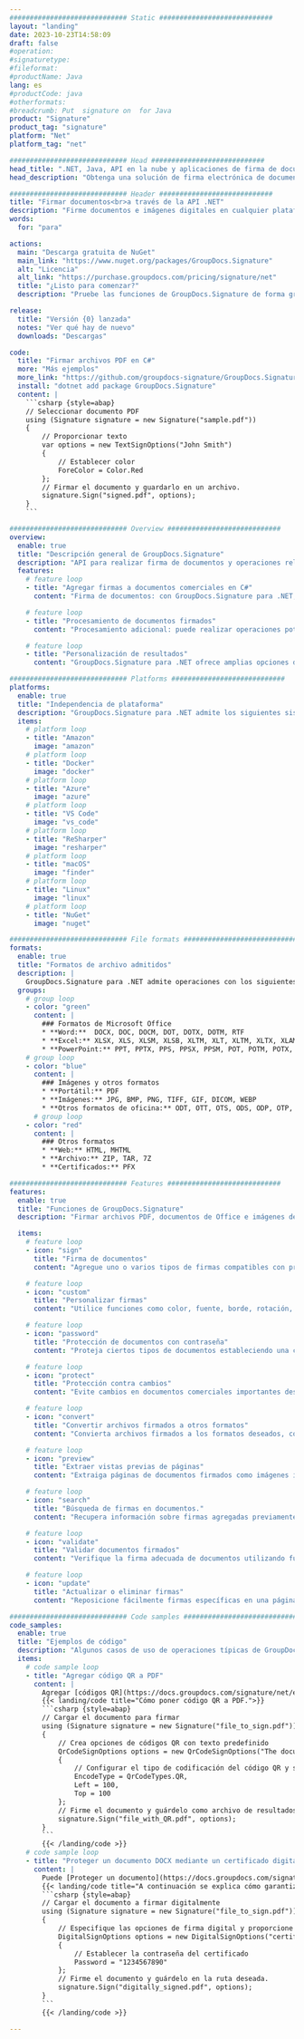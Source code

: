 ```yaml
---
############################# Static ############################
layout: "landing"
date: 2023-10-23T14:58:09
draft: false
#operation: 
#signaturetype: 
#fileformat: 
#productName: Java
lang: es
#productCode: java
#otherformats: 
#breadcrumb: Put  signature on  for Java
product: "Signature"
product_tag: "signature"
platform: "Net"
platform_tag: "net"

############################# Head ############################
head_title: ".NET, Java, API en la nube y aplicaciones de firma de documentos en línea"
head_description: "Obtenga una solución de firma electrónica de documentos todo en uno para .NET, Java y aplicaciones basadas en la nube. Firme formatos de documentos comunes en línea usando la función simple de arrastrar y soltar"

############################# Header ############################
title: "Firmar documentos<br>a través de la API .NET"
description: "Firme documentos e imágenes digitales en cualquier plataforma utilizando nuestras API flexibles y soluciones basadas en aplicaciones para programadores y usuarios finales."
words:
  for: "para"

actions:
  main: "Descarga gratuita de NuGet"
  main_link: "https://www.nuget.org/packages/GroupDocs.Signature"
  alt: "Licencia"
  alt_link: "https://purchase.groupdocs.com/pricing/signature/net"
  title: "¿Listo para comenzar?"
  description: "Pruebe las funciones de GroupDocs.Signature de forma gratuita o solicite una licencia"

release:
  title: "Versión {0} lanzada"
  notes: "Ver qué hay de nuevo"
  downloads: "Descargas"

code:
  title: "Firmar archivos PDF en C#"
  more: "Más ejemplos"
  more_link: "https://github.com/groupdocs-signature/GroupDocs.Signature-for-.NET"
  install: "dotnet add package GroupDocs.Signature"
  content: |
    ```csharp {style=abap}   
    // Seleccionar documento PDF
    using (Signature signature = new Signature("sample.pdf"))
    {
        // Proporcionar texto
        var options = new TextSignOptions("John Smith")
        {
            // Establecer color
            ForeColor = Color.Red
        };
        // Firmar el documento y guardarlo en un archivo.
        signature.Sign("signed.pdf", options);
    }
    ```

############################# Overview ############################
overview:
  enable: true
  title: "Descripción general de GroupDocs.Signature"
  description: "API para realizar firma de documentos y operaciones relacionadas en aplicaciones .NET"
  features:
    # feature loop
    - title: "Agregar firmas a documentos comerciales en C#"
      content: "Firma de documentos: con GroupDocs.Signature para .NET, puede agregar varios tipos de firmas, como texto, imágenes, códigos de barras y certificados digitales, a documentos PDF y Office. Esta API le permite firmar sus documentos con casi cualquier tipo de datos, incluidos los metadatos ocultos."

    # feature loop
    - title: "Procesamiento de documentos firmados"
      content: "Procesamiento adicional: puede realizar operaciones potentes en documentos firmados utilizando GroupDocs.Signature. Esto incluye buscar firmas existentes en documentos comerciales y verificarlas utilizando criterios específicos. Además, puede recuperar información del documento y obtener una vista previa de las páginas a través de esta API .NET."

    # feature loop
    - title: "Personalización de resultados"
      content: "GroupDocs.Signature para .NET ofrece amplias opciones de personalización. Puede colocar las firmas con precisión en cualquier lugar de la página de un documento y ajustar su apariencia mediante una variedad de configuraciones. Además, esta API permite guardar documentos procesados ​​en una amplia gama de formatos compatibles."

############################# Platforms ############################
platforms:
  enable: true
  title: "Independencia de plataforma"
  description: "GroupDocs.Signature para .NET admite los siguientes sistemas operativos, marcos y administradores de paquetes"
  items:
    # platform loop
    - title: "Amazon"
      image: "amazon"
    # platform loop
    - title: "Docker"
      image: "docker"
    # platform loop
    - title: "Azure"
      image: "azure"
    # platform loop
    - title: "VS Code"
      image: "vs_code"
    # platform loop
    - title: "ReSharper"
      image: "resharper"
    # platform loop
    - title: "macOS"
      image: "finder"
    # platform loop
    - title: "Linux"
      image: "linux"
    # platform loop
    - title: "NuGet"
      image: "nuget"

############################# File formats ############################
formats:
  enable: true
  title: "Formatos de archivo admitidos"
  description: |
    GroupDocs.Signature para .NET admite operaciones con los siguientes [formatos de archivo](https://docs.groupdocs.com/signature/net/supported-document-formats/).
  groups:
    # group loop
    - color: "green"
      content: |
        ### Formatos de Microsoft Office
        * **Word:**  DOCX, DOC, DOCM, DOT, DOTX, DOTM, RTF
        * **Excel:** XLSX, XLS, XLSM, XLSB, XLTM, XLT, XLTM, XLTX, XLAM, SXC, SpreadsheetML
        * **PowerPoint:** PPT, PPTX, PPS, PPSX, PPSM, POT, POTM, POTX, PPTM
    # group loop
    - color: "blue"
      content: |
        ### Imágenes y otros formatos
        * **Portátil:** PDF
        * **Imágenes:** JPG, BMP, PNG, TIFF, GIF, DICOM, WEBP
        * **Otros formatos de oficina:** ODT, OTT, OTS, ODS, ODP, OTP, ODG
      # group loop
    - color: "red"
      content: |
        ### Otros formatos
        * **Web:** HTML, MHTML
        * **Archivo:** ZIP, TAR, 7Z
        * **Certificados:** PFX

############################# Features ############################
features:
  enable: true
  title: "Funciones de GroupDocs.Signature"
  description: "Firmar archivos PDF, documentos de Office e imágenes de forma rápida y precisa"

  items:
    # feature loop
    - icon: "sign"
      title: "Firma de documentos"
      content: "Agregue uno o varios tipos de firmas compatibles con precisión en cualquier posición especificada de los documentos comerciales."

    # feature loop
    - icon: "custom"
      title: "Personalizar firmas"
      content: "Utilice funciones como color, fuente, borde, rotación, etc., para configurar la apariencia de las firmas."

    # feature loop
    - icon: "password"
      title: "Protección de documentos con contraseña"
      content: "Proteja ciertos tipos de documentos estableciendo una contraseña después de firmar."

    # feature loop
    - icon: "protect"
      title: "Protección contra cambios"
      content: "Evite cambios en documentos comerciales importantes después de agregar una firma con un certificado digital."

    # feature loop
    - icon: "convert"
      title: "Convertir archivos firmados a otros formatos"
      content: "Convierta archivos firmados a los formatos deseados, como guardar un documento de Word como PDF."

    # feature loop
    - icon: "preview"
      title: "Extraer vistas previas de páginas"
      content: "Extraiga páginas de documentos firmados como imágenes individuales para su procesamiento futuro."

    # feature loop
    - icon: "search"
      title: "Búsqueda de firmas en documentos."
      content: "Recupera información sobre firmas agregadas previamente en documentos específicos."

    # feature loop
    - icon: "validate"
      title: "Validar documentos firmados"
      content: "Verifique la firma adecuada de documentos utilizando funciones de validación."

    # feature loop
    - icon: "update"
      title: "Actualizar o eliminar firmas"
      content: "Reposicione fácilmente firmas específicas en una página, modifique su texto o elimínelas sin ningún problema."

############################# Code samples ############################
code_samples:
  enable: true
  title: "Ejemplos de código"
  description: "Algunos casos de uso de operaciones típicas de GroupDocs.Signature para .NET"
  items:
    # code sample loop
    - title: "Agregar código QR a PDF"
      content: |
        Agregar [códigos QR](https://docs.groupdocs.com/signature/net/esign-document-with-qr-code-signature/) a páginas específicas de documentos PDF puede mejorar los procesos comerciales. A continuación se muestra un ejemplo de cómo agregar un código QR usando GroupDocs.Signature.
        {{< landing/code title="Cómo poner código QR a PDF.">}}
        ```csharp {style=abap}
        // Cargar el documento para firmar
        using (Signature signature = new Signature("file_to_sign.pdf"))
        {
            // Crea opciones de códigos QR con texto predefinido
            QrCodeSignOptions options = new QrCodeSignOptions("The document is approved by John Smith")
            {
                // Configurar el tipo de codificación del código QR y su posición en la página
                EncodeType = QrCodeTypes.QR,
                Left = 100,
                Top = 100
            };
            // Firme el documento y guárdelo como archivo de resultados.
            signature.Sign("file_with_QR.pdf", options);
        }
        ```
        {{< /landing/code >}}
    # code sample loop
    - title: "Proteger un documento DOCX mediante un certificado digital"
      content: |
        Puede [Proteger un documento](https://docs.groupdocs.com/signature/net/esign-document-with-digital-signature/) utilizando firmas personales o corporativas almacenadas como certificados digitales. Dichos documentos protegidos no podrán modificarse sin invalidar la firma.
        {{< landing/code title="A continuación se explica cómo garantizar la integridad del documento.">}}
        ```csharp {style=abap}   
        // Cargar el documento a firmar digitalmente
        using (Signature signature = new Signature("file_to_sign.pdf"))
        {
            // Especifique las opciones de firma digital y proporcione la ruta al archivo del certificado.
            DigitalSignOptions options = new DigitalSignOptions("certificate.pfx")
            {
                // Establecer la contraseña del certificado
                Password = "1234567890"
            };
            // Firme el documento y guárdelo en la ruta deseada.
            signature.Sign("digitally_signed.pdf", options);
        }
        ```
        {{< /landing/code >}}

---
```

